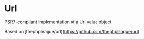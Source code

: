 # Url
PSR7-compliant implementation of a Url value object

Based on [thephpleague/url)(https://github.com/thephpleague/url)
